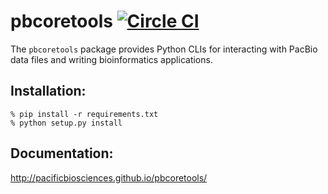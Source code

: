 # pbcoretools [![Circle CI](https://circleci.com/gh/PacificBiosciences/pbcoretools.svg?style=svg)](https://circleci.com/gh/PacificBiosciences/pbcoretools)

The `pbcoretools` package provides Python CLIs for interacting with PacBio
data files and writing bioinformatics applications.

## Installation:

    % pip install -r requirements.txt
    % python setup.py install

## Documentation:

http://pacificbiosciences.github.io/pbcoretools/
